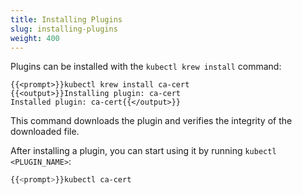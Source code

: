 ```yaml
---
title: Installing Plugins
slug: installing-plugins
weight: 400
---
```


Plugins can be installed with the `kubectl krew install` command:

```text
{{<prompt>}}kubectl krew install ca-cert
{{<output>}}Installing plugin: ca-cert
Installed plugin: ca-cert{{</output>}}
```

This command downloads the plugin and verifies the integrity of the downloaded
file.

After installing a plugin, you can start using it by running `kubectl <PLUGIN_NAME>`:

```sh
{{<prompt>}}kubectl ca-cert
```


